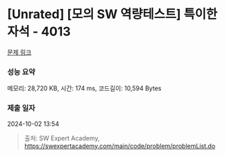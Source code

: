 # [Unrated] [모의 SW 역량테스트] 특이한 자석 - 4013 

[문제 링크](https://swexpertacademy.com/main/code/problem/problemDetail.do?contestProbId=AWIeV9sKkcoDFAVH) 

### 성능 요약

메모리: 28,720 KB, 시간: 174 ms, 코드길이: 10,594 Bytes

### 제출 일자

2024-10-02 13:54



> 출처: SW Expert Academy, https://swexpertacademy.com/main/code/problem/problemList.do